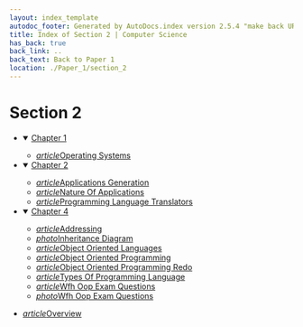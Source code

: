 ```yaml
---
layout: index_template
autodoc_footer: Generated by AutoDocs.index version 2.5.4 "make back URLs relative" ⓒ Starwort, 2020
title: Index of Section 2 | Computer Science
has_back: true
back_link: ..
back_text: Back to Paper 1
location: ./Paper_1/section_2
---
```


# **Section 2**

- <details open><summary><a href='./chapter_1'>Chapter 1</a></summary>

  - <a href='./chapter_1/operating_systems.html'><i title='MD file' class="material-icons">article</i>Operating Systems</a>

  </details>
- <details open><summary><a href='./chapter_2'>Chapter 2</a></summary>

  - <a href='./chapter_2/applications_generation.html'><i title='MD file' class="material-icons">article</i>Applications Generation</a>
  - <a href='./chapter_2/nature_of_applications.html'><i title='MD file' class="material-icons">article</i>Nature Of Applications</a>
  - <a href='./chapter_2/programming_language_translators.html'><i title='MD file' class="material-icons">article</i>Programming Language Translators</a>

  </details>
- <details open><summary><a href='./chapter_4'>Chapter 4</a></summary>

  - <a href='./chapter_4/addressing.html'><i title='MD file' class="material-icons">article</i>Addressing</a>
  - <a href='./chapter_4/inheritance_diagram.png'><i title='PNG file' class="material-icons">photo</i>Inheritance Diagram</a>
  - <a href='./chapter_4/object_oriented_languages.html'><i title='MD file' class="material-icons">article</i>Object Oriented Languages</a>
  - <a href='./chapter_4/object_oriented_programming.html'><i title='MD file' class="material-icons">article</i>Object Oriented Programming</a>
  - <a href='./chapter_4/object_oriented_programming_redo.html'><i title='MD file' class="material-icons">article</i>Object Oriented Programming Redo</a>
  - <a href='./chapter_4/types_of_programming_language.html'><i title='MD file' class="material-icons">article</i>Types Of Programming Language</a>
  - <a href='./chapter_4/wfh_oop_exam_questions.html'><i title='MD file' class="material-icons">article</i>Wfh Oop Exam Questions</a>
  - <a href='./chapter_4/wfh_oop_exam_questions.png'><i title='PNG file' class="material-icons">photo</i>Wfh Oop Exam Questions</a>

  </details>
- <a href='./overview.html'><i title='MD file' class="material-icons">article</i>Overview</a>
